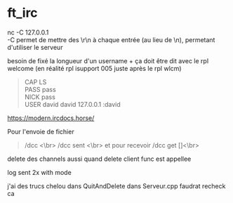# ft_irc

nc -C 127.0.0.1 <port> <br>
-C permet de mettre des \r\n à chaque entrée (au lieu de \n), permetant d'utiliser le serveur<br>

besoin de fixé la longueur d'un username + ça doit être dit avec le rpl welcome (en réalité rpl isupport 005 juste après le rpl wlcm)

> CAP LS <br>
> PASS pass <br>
> NICK pass <br>
> USER david david 127.0.0.1 :david <br>

https://modern.ircdocs.horse/

Pour l'envoie de fichier
> /dcc <\br>
> /dcc sent <nickname> <path> <\br>
et pour recevoir
> /dcc get <nickname> [<path>]<\br>

delete des channels aussi quand delete client func est appellee

log sent 2x with mode

j'ai des trucs chelou dans QuitAndDelete dans Serveur.cpp faudrat recheck ca